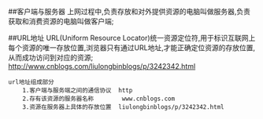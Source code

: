  ##客户端与服务器
    上网过程中,负责存放和对外提供资源的电脑叫做服务器,负责获取和消费资源的电脑叫做客户端;

##URL地址
    URL(Uniform Resource Locator)统一资源定位符,用于标识互联网上每个资源的唯一存放位置,浏览器只有通过URL地址,才能正确定位资源的存放位置,从而成功访问到对应的资源;
    http://www.cnblogs.com/liulongbinblogs/p/3242342.html

    url地址组成部分
        1.客户端与服务端之间的通信协议  http
        2.存有该资源的服务器名称        www.cnblogs.com
        3.资源在服务器上具体的存放位置  liulongbinblogs/p/3242342.html



























































































































